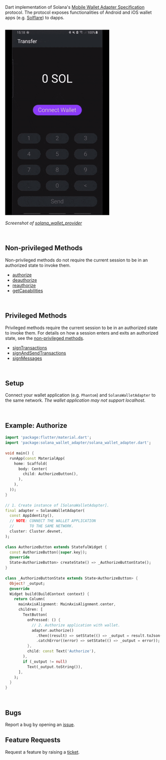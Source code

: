 Dart implementation of Solana's [Mobile Wallet Adapter Specification](https://solana-mobile.github.io/mobile-wallet-adapter/spec/spec.html) protocol. The protocol exposes functionalities of Android and iOS wallet apps (e.g. [Solflare](https://solflare.com/)) to dapps.

<br>

<img src="https://github.com/merigo-labs/example-apps/blob/master/docs/images/solana_wallet_provider_authorize.gif?raw=true" alt="Authorize App" height="600">
<br>

*Screenshot of [solana_wallet_provider](https://pub.dev/packages/solana_wallet_provider)*

<br>

## Non-privileged Methods
Non-privileged methods do not require the current session to be in an authorized state to invoke them.

- [authorize](https://solana-mobile.github.io/mobile-wallet-adapter/spec/spec.html#authorize)
- [deauthorize](https://solana-mobile.github.io/mobile-wallet-adapter/spec/spec.html#deauthorize)
- [reauthorize](https://solana-mobile.github.io/mobile-wallet-adapter/spec/spec.html#reauthorize)
- [getCapabilities](https://solana-mobile.github.io/mobile-wallet-adapter/spec/spec.html#get_capabilities)

<br>

## Privileged Methods
Privileged methods require the current session to be in an authorized state to invoke them. For details on how a session enters and exits an authorized state, see the [non-privileged methods](https://solana-mobile.github.io/mobile-wallet-adapter/spec/spec.html#non-privileged-methods).

- [signTransactions](https://solana-mobile.github.io/mobile-wallet-adapter/spec/spec.html#sign_transactions)
- [signAndSendTransactions](https://solana-mobile.github.io/mobile-wallet-adapter/spec/spec.html#sign_and_send_transactions)
- [signMessages](https://solana-mobile.github.io/mobile-wallet-adapter/spec/spec.html#sign_messages)

<br>

## Setup

Connect your wallet application (e.g. `Phantom`) and `SolanaWalletAdapter` to the same network. *The wallet application may not support localhost.*

<br>

## Example: Authorize

```dart
import 'package:flutter/material.dart';
import 'package:solana_wallet_adapter/solana_wallet_adapter.dart';

void main() {
  runApp(const MaterialApp(
    home: Scaffold(
      body: Center(
        child: AuthorizeButton(),
      ),
    ),
  ));
}

// 1. Create instance of [SolanaWalletAdapter].
final adapter = SolanaWalletAdapter(
  const AppIdentity(),
  // NOTE: CONNECT THE WALLET APPLICATION 
  //       TO THE SAME NETWORK.
  cluster: Cluster.devnet,
);

class AuthorizeButton extends StatefulWidget {
  const AuthorizeButton({super.key});
  @override
  State<AuthorizeButton> createState() => _AuthorizeButtonState();
}

class _AuthorizeButtonState extends State<AuthorizeButton> {
  Object? _output;
  @override
  Widget build(BuildContext context) {
    return Column(
      mainAxisAlignment: MainAxisAlignment.center,
      children: [
        TextButton(
          onPressed: () {
            // 2. Authorize application with wallet.
            adapter.authorize()
              .then((result) => setState(() => _output = result.toJson()))
              .catchError((error) => setState(() => _output = error));
          },
          child: const Text('Authorize'),
        ),
        if (_output != null)
          Text(_output.toString()),
      ],
    );
  }
}
```

<br>

## Bugs
Report a bug by opening an [issue](https://github.com/merigo-labs/solana-wallet-adapter/issues/new?template=bug_report.md).

## Feature Requests
Request a feature by raising a [ticket](https://github.com/merigo-labs/solana-wallet-adapter/issues/new?template=feature_request.md).